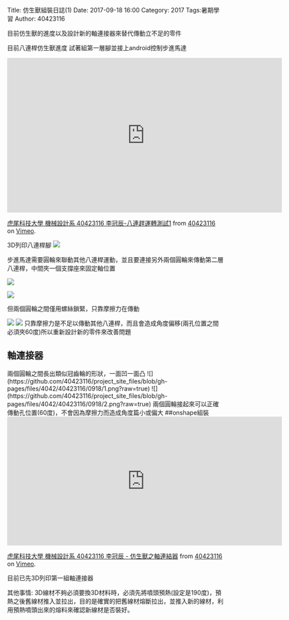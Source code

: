 Title: 仿生獸組裝日誌(1)
Date: 2017-09-18 16:00
Category: 2017
Tags:暑期學習
Author: 40423116

目前仿生獸的進度以及設計新的軸連接器來替代傳動立不足的零件

<!-- PELICAN_END_SUMMARY -->
目前八連桿仿生獸進度
試著組第一層腳並接上android控制步進馬達
<iframe src="https://player.vimeo.com/video/234287752" width="640" height="360" frameborder="0" webkitallowfullscreen mozallowfullscreen allowfullscreen></iframe>
<p><a href="https://vimeo.com/234287752">虎尾科技大學 機械設計系 40423116 李冠辰-八連趕運轉測試1</a> from <a href="https://vimeo.com/user47573583">40423116</a> on <a href="https://vimeo.com">Vimeo</a>.</p>

3D列印八連桿腳
![](https://github.com/40423116/project_site_files/blob/gh-pages/files/4042/40423116/0918/5.jpg?raw=true)

步進馬達需要圓輪來聯動其他八連桿運動，並且要連接另外兩個圓輪來傳動第二層八連桿，中間夾一個支撐座來固定軸位置

![](https://github.com/40423116/project_site_files/blob/gh-pages/files/4042/40423116/0918/3.jpg?raw=true)

![](https://github.com/40423116/project_site_files/blob/gh-pages/files/4042/40423116/0918/10.jpg?raw=true)

但兩個圓輪之間僅用螺絲鎖緊，只靠摩擦力在傳動

![](https://github.com/40423116/project_site_files/blob/gh-pages/files/4042/40423116/0918/6.jpg?raw=true)
![](https://github.com/40423116/project_site_files/blob/gh-pages/files/4042/40423116/0918/8.jpg?raw=true)
只靠摩擦力是不足以傳動其他八連桿，而且會造成角度偏移(兩孔位置之間必須夾60度)所以重新設計新的零件來改善問題

<h2>軸連接器</h2>
兩個圓輪之間長出類似冠齒輪的形狀，一面凹一面凸
![](https://github.com/40423116/project_site_files/blob/gh-pages/files/4042/40423116/0918/1.png?raw=true)
![](https://github.com/40423116/project_site_files/blob/gh-pages/files/4042/40423116/0918/2.png?raw=true)
兩個圓輪接起來可以正確傳動孔位置(60度)，不會因為摩擦力而造成角度篇小或偏大
##onshape組裝
<iframe src="https://player.vimeo.com/video/234287323" width="640" height="300" frameborder="0" webkitallowfullscreen mozallowfullscreen allowfullscreen></iframe>
<p><a href="https://vimeo.com/234287323">虎尾科技大學 機械設計系 40423116 李冠辰 - 仿生獸之軸連結器</a> from <a href="https://vimeo.com/user47573583">40423116</a> on <a href="https://vimeo.com">Vimeo</a>.</p>

目前已先3D列印第一組軸連接器

其他事情:
3D線材不夠必須要換3D材料時，必須先將噴頭預熱(設定是190度)，預熱之後舊線材推入並拉出，目的是確實的把舊線材熔斷拉出，並推入新的線材，利用預熱噴頭出來的熔料來確認新線材是否裝好。